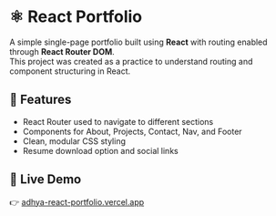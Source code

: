 # ⚛️ React Portfolio

A simple single-page portfolio built using **React** with routing enabled through **React Router DOM**.  
This project was created as a practice to understand routing and component structuring in React.

## 🔧 Features
- React Router used to navigate to different sections
- Components for About, Projects, Contact, Nav, and Footer
- Clean, modular CSS styling
- Resume download option and social links

## 🔗 Live Demo

👉 [adhya-react-portfolio.vercel.app](https://adhya-react-portfolio.vercel.app/)
